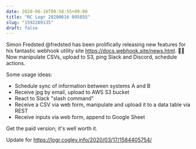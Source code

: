 ```yaml
---
date: 2020-06-16T09:58:55+09:00
title: "RC Logr 20200616 095855"
slug: "1592269135"
draft: false
---
```


Simon Fredsted @fredsted has been prolifically releasing new features for his fantastic webhook utility site https://docs.webhook.site/news.html. 🤖🦾 Now manipulate CSVs, upload to S3, ping Slack and Discord, schedule actions.

Some usage ideas: 

* Schedule sync of information between systems A and B
* Receive jpg by email, upload to AWS S3 bucket
* React to Slack "slash command"
* Receive a CSV via web form, manipulate and upload it to a data table via REST
* Receive inputs via web form, append to Google Sheet

Get the paid version; it's well worth it. 

Update for https://logr.cogley.info/2020/03/17/1584405754/
